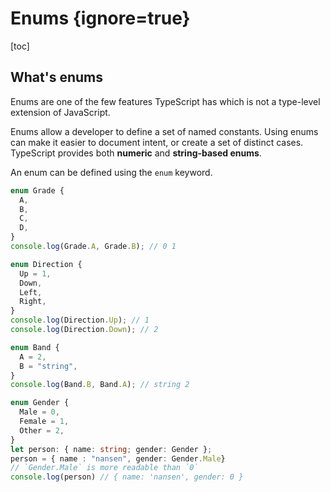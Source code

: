 # Enums {ignore=true}

[toc]

## What's enums

Enums are one of the few features TypeScript has which is not a type-level extension of JavaScript.

Enums allow a developer to define a set of named constants.
Using enums can make it easier to document intent, or create a set of distinct cases.
TypeScript provides both **numeric** and **string-based enums**.

An enum can be defined using the `enum` keyword.

```ts
enum Grade {
  A,
  B,
  C,
  D,
}
console.log(Grade.A, Grade.B); // 0 1

enum Direction {
  Up = 1,
  Down,
  Left,
  Right,
}
console.log(Direction.Up); // 1
console.log(Direction.Down); // 2

enum Band {
  A = 2,
  B = "string",
}
console.log(Band.B, Band.A); // string 2
```

```ts
enum Gender {
  Male = 0,
  Female = 1,
  Other = 2,
}
let person: { name: string; gender: Gender };
person = { name : "nansen", gender: Gender.Male}
// `Gender.Male` is more readable than `0`
console.log(person) // { name: 'nansen', gender: 0 }
```